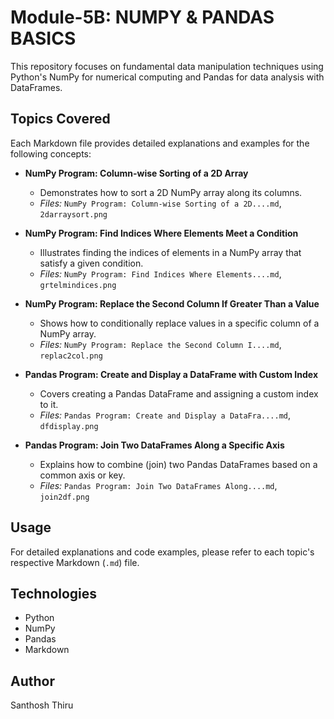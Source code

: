 # Module-5B: NUMPY & PANDAS BASICS

This repository focuses on fundamental data manipulation techniques using Python's NumPy for numerical computing and Pandas for data analysis with DataFrames.

## Topics Covered

Each Markdown file provides detailed explanations and examples for the following concepts:

* **NumPy Program: Column-wise Sorting of a 2D Array**
    * Demonstrates how to sort a 2D NumPy array along its columns.
    * *Files:* `NumPy Program: Column-wise Sorting of a 2D....md`, `2darraysort.png`

* **NumPy Program: Find Indices Where Elements Meet a Condition**
    * Illustrates finding the indices of elements in a NumPy array that satisfy a given condition.
    * *Files:* `NumPy Program: Find Indices Where Elements....md`, `grtelmindices.png`

* **NumPy Program: Replace the Second Column If Greater Than a Value**
    * Shows how to conditionally replace values in a specific column of a NumPy array.
    * *Files:* `NumPy Program: Replace the Second Column I....md`, `replac2col.png`

* **Pandas Program: Create and Display a DataFrame with Custom Index**
    * Covers creating a Pandas DataFrame and assigning a custom index to it.
    * *Files:* `Pandas Program: Create and Display a DataFra....md`, `dfdisplay.png`

* **Pandas Program: Join Two DataFrames Along a Specific Axis**
    * Explains how to combine (join) two Pandas DataFrames based on a common axis or key.
    * *Files:* `Pandas Program: Join Two DataFrames Along....md`, `join2df.png`

## Usage

For detailed explanations and code examples, please refer to each topic's respective Markdown (`.md`) file.

## Technologies

* Python
* NumPy
* Pandas
* Markdown

## Author

Santhosh Thiru

